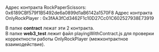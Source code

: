 Адрес контракта RockPaperScissors: 0x6189CBf579f1B5492de6a0899d1aB6142a1570F8
Адрес контракта OnlyRockPlayer   : 0x3fAA3fCd3462F1c10D27Cc01C602527938E73919

В папке **contract** лежат эти 2 контракта.  
В папке **web3_test** лежит файл playingWithContract.js для проверки корректности работы OnlyRockPlayer (межконтрактное взаимодействие).